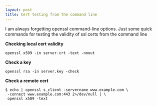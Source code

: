 ```yaml
---
layout: post
title: Cert testing from the command line
---
```


I am always forgetting openssl command-line options. Just some quick commands
for testing the validity of ssl certs from the command line

**Checking local cert validity**
```shell
openssl x509 -in server.crt -text -noout
```

**Check a key**
```shell
openssl rsa -in server.key -check
```

**Check a remote cert**
```shell
$ echo | openssl s_client -servername www.example.com \
 -connect www.example.com:443 2>/dev/null | \
 openssl x509 -text
```
